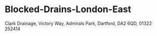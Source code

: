 # Blocked-Drains-London-East
Clark Drainage, Victory Way, Admirals Park, Dartford, DA2 6QD, 01322 252414
